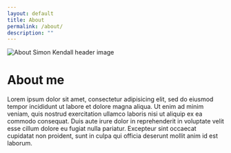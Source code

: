 ```yaml
---
layout: default
title: About
permalink: /about/
description: ""
---
```


<div class="about {% if site.scrollappear_enabled %}scrollappear{% endif %}">
  <img src="{% asset 'about.jpg' @path %}" alt="About Simon Kendall header image" />
  <h1>About me</h1>
  <p>
    Lorem ipsum dolor sit amet, consectetur adipisicing elit, sed do eiusmod
    tempor incididunt ut labore et dolore magna aliqua. Ut enim ad minim veniam,
    quis nostrud exercitation ullamco laboris nisi ut aliquip ex ea commodo
    consequat. Duis aute irure dolor in reprehenderit in voluptate velit esse
    cillum dolore eu fugiat nulla pariatur. Excepteur sint occaecat cupidatat
    non proident, sunt in culpa qui officia deserunt mollit anim id est laborum.
  </p>
</div>
